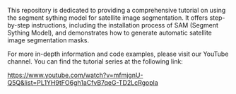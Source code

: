 This repository is dedicated to providing a comprehensive tutorial on using the segment sything model for satellite image segmentation. It offers step-by-step instructions, including the installation process of SAM (Segment Sything Model), and demonstrates how to generate automatic satellite image segmentation masks. 

For more in-depth information and code examples, please visit our YouTube channel. You can find the tutorial series at the following link: 

https://www.youtube.com/watch?v=mfmjgnU-Q5Q&list=PL1YH9tFO6gh1aCfvB7qeG-TD2LcRgopla
